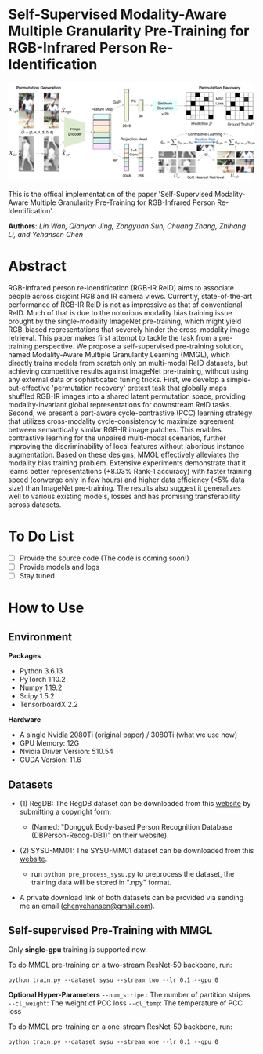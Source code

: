 # Self-Supervised Modality-Aware Multiple Granularity Pre-Training for RGB-Infrared Person Re-Identification

![](pipeline.png)

This is the offical implementation of the paper 'Self-Supervised Modality-Aware Multiple Granularity Pre-Training for RGB-Infrared Person Re-Identification'.

**Authors**: *Lin Wan, Qianyan Jing, Zongyuan Sun, Chuang Zhang, Zhihang Li, and Yehansen Chen*

# Abstract

RGB-Infrared person re-identification (RGB-IR ReID) aims to associate people across disjoint RGB and IR camera views. Currently, state-of-the-art performance of RGB-IR ReID is not as impressive as that of conventional ReID. Much of that is due to the notorious modality bias training issue brought by the single-modality ImageNet pre-training, which might yield RGB-biased representations that severely hinder the cross-modality image retrieval. This paper makes first attempt to tackle the task from a pre-training perspective. We propose a self-supervised pre-training solution, named Modality-Aware Multiple Granularity Learning (MMGL), which directly trains models from scratch only on multi-modal ReID datasets, but achieving competitive results against ImageNet pre-training, without using any external data or sophisticated tuning tricks. First, we develop a simple-but-effective 'permutation recovery' pretext task that globally maps shuffled RGB-IR images into a shared latent permutation space, providing modality-invariant global representations for downstream ReID tasks. Second, we present a part-aware cycle-contrastive (PCC) learning strategy that utilizes cross-modality cycle-consistency to maximize agreement between semantically similar RGB-IR image patches. This enables contrastive learning for the unpaired multi-modal scenarios, further improving the discriminability of local features without laborious instance augmentation. Based on these designs, MMGL effectively alleviates the modality bias training problem. Extensive experiments demonstrate that it learns better representations (+8.03% Rank-1 accuracy) with faster training speed (converge only in few hours) and higher data efficiency (<5% data size) than ImageNet pre-training. The results also suggest it generalizes well to various existing models, losses and has promising transferability across datasets.

# To Do List

  - [ ] Provide the source code (The code is coming soon!)
  - [ ] Provide models and logs
  - [ ] Stay tuned

# How to Use

## Environment

**Packages**

- Python 3.6.13
- PyTorch 1.10.2
- Numpy 1.19.2
- Scipy 1.5.2
- TensorboardX 2.2

**Hardware**

- A single Nvidia 2080Ti (original paper) / 3080Ti (what we use now)
- GPU Memory: 12G
- Nvidia Driver Version: 510.54
- CUDA Version: 11.6 

## Datasets

- (1) RegDB: The RegDB dataset can be downloaded from this [website](http://dm.dongguk.edu/link.html) by submitting a copyright form.

    - (Named: "Dongguk Body-based Person Recognition Database (DBPerson-Recog-DB1)" on their website). 

  
- (2) SYSU-MM01: The SYSU-MM01 dataset can be downloaded from this [website](http://isee.sysu.edu.cn/project/RGBIRReID.htm).

   - run `python pre_process_sysu.py` to preprocess the dataset, the training data will be stored in ".npy" format.

- A private download link of both datasets can be provided via sending me an email (chenyehansen@gmail.com). 

## Self-supervised Pre-Training with MMGL

Only **single-gpu** training is supported now.

To do MMGL pre-training on a two-stream ResNet-50 backbone, run:
```
python train.py --dataset sysu --stream two --lr 0.1 --gpu 0
```

**Optional Hyper-Parameters**
`--num_stripe` : The number of partition stripes
`--cl_weight`: The weight of PCC loss
`--cl_temp`: The temperature of PCC loss


To do MMGL pre-training on a one-stream ResNet-50 backbone, run:
```
python train.py --dataset sysu --stream one --lr 0.1 --gpu 0
```
